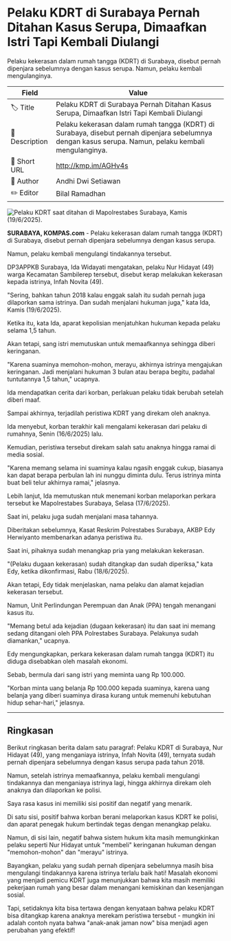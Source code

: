 # Pelaku KDRT di Surabaya Pernah Ditahan Kasus Serupa, Dimaafkan Istri Tapi Kembali Diulangi

Pelaku kekerasan dalam rumah tangga (KDRT) di Surabaya, disebut pernah dipenjara sebelumnya dengan kasus serupa. Namun, pelaku kembali mengulanginya.

| Field         | Value                                                       |
|---------------|-------------------------------------------------------------|
| 🏷️ Title       | Pelaku KDRT di Surabaya Pernah Ditahan Kasus Serupa, Dimaafkan Istri Tapi Kembali Diulangi |
| 📝 Description | Pelaku kekerasan dalam rumah tangga (KDRT) di Surabaya, disebut pernah dipenjara sebelumnya dengan kasus serupa. Namun, pelaku kembali mengulanginya. |
| 🔗 Short URL   | http://kmp.im/AGHv4s |
| 👤 Author      | Andhi Dwi Setiawan |
| ✏️ Editor      | Bilal Ramadhan |

![Pelaku KDRT saat ditahan di Mapolrestabes Surabaya, Kamis (19/6/2025).](https://asset.kompas.com/crops/rfJCj-WhWCXJ1n65SI5DHhFY594=/0x0:0x0/750x500/data/photo/2025/06/19/6854153a4af05.jpeg)

**SURABAYA, KOMPAS.com** - Pelaku kekerasan dalam rumah tangga (KDRT) di Surabaya, disebut pernah dipenjara sebelumnya dengan kasus serupa.

Namun, pelaku kembali mengulangi tindakannya tersebut.

DP3APPKB Surabaya, Ida Widayati mengatakan, pelaku Nur Hidayat (49) warga Kecamatan Sambilerep tersebut, disebut kerap melakukan kekerasan kepada istrinya, Infah Novita (49).

\"Sering, bahkan tahun 2018 kalau enggak salah itu sudah pernah juga dilaporkan sama istrinya. Dan sudah menjalani hukuman juga,\" kata Ida, Kamis (19/6/2025).

Ketika itu, kata Ida, aparat kepolisian menjatuhkan hukuman kepada pelaku selama 1,5 tahun.

Akan tetapi, sang istri memutuskan untuk memaafkannya sehingga diberi keringanan.

\"Karena suaminya memohon-mohon, merayu, akhirnya istrinya mengajukan keringanan. Jadi menjalani hukuman 3 bulan atau berapa begitu, padahal tuntutannya 1,5 tahun,\" ucapnya.

Ida mendapatkan cerita dari korban, perlakuan pelaku tidak berubah setelah diberi maaf.

Sampai akhirnya, terjadilah peristiwa KDRT yang direkam oleh anaknya.

Ida menyebut, korban terakhir kali mengalami kekerasan dari pelaku di rumahnya, Senin (16/6/2025) lalu.

Kemudian, peristiwa tersebut direkam salah satu anaknya hingga ramai di media sosial.

\"Karena memang selama ini suaminya kalau ngasih enggak cukup, biasanya kan dapat berapa perbulan lah ini nunggu diminta dulu. Terus istrinya minta buat beli telur akhirnya ramai,\" jelasnya.

Lebih lanjut, Ida memutuskan ntuk menemani korban melaporkan perkara tersebut ke Mapolrestabes Surabaya, Selasa (17/6/2025).

Saat ini, pelaku juga sudah menjalani masa tahannya.

Diberitakan sebelumnya, Kasat Reskrim Polrestabes Surabaya, AKBP Edy Herwiyanto membenarkan adanya peristiwa itu.

Saat ini, pihaknya sudah menangkap pria yang melakukan kekerasan.

\"(Pelaku dugaan kekerasan) sudah ditangkap dan sudah diperiksa,\" kata Edy, ketika dikonfirmasi, Rabu (18/6/2025).

Akan tetapi, Edy tidak menjelaskan, nama pelaku dan alamat kejadian kekerasan tersebut.

Namun, Unit Perlindungan Perempuan dan Anak (PPA) tengah menangani kasus itu.

\"Memang betul ada kejadian (dugaan kekerasan) itu dan saat ini memang sedang ditangani oleh PPA Polrestabes Surabaya. Pelakunya sudah diamankan,\" ucapnya.

Edy mengungkapkan, perkara kekerasan dalam rumah tangga (KDRT) itu diduga disebabkan oleh masalah ekonomi.

Sebab, bermula dari sang istri yang meminta uang Rp 100.000.

\"Korban minta uang belanja Rp 100.000 kepada suaminya, karena uang belanja yang diberi suaminya dirasa kurang untuk memenuhi kebutuhan hidup sehar-hari,\" jelasnya.

---
## Ringkasan

Berikut ringkasan berita dalam satu paragraf: Pelaku KDRT di Surabaya, Nur Hidayat (49), yang menganiaya istrinya, Infah Novita (49), ternyata sudah pernah dipenjara sebelumnya dengan kasus serupa pada tahun 2018.

 Namun, setelah istrinya memaafkannya, pelaku kembali mengulangi tindakannya dan menganiaya istrinya lagi, hingga akhirnya direkam oleh anaknya dan dilaporkan ke polisi.



Saya rasa kasus ini memiliki sisi positif dan negatif yang menarik.

 Di satu sisi, positif bahwa korban berani melaporkan kasus KDRT ke polisi, dan aparat penegak hukum bertindak tegas dengan menangkap pelaku.

 Namun, di sisi lain, negatif bahwa sistem hukum kita masih memungkinkan pelaku seperti Nur Hidayat untuk "membeli" keringanan hukuman dengan "memohon-mohon" dan "merayu" istrinya.

 Bayangkan, pelaku yang sudah pernah dipenjara sebelumnya masih bisa mengulangi tindakannya karena istrinya terlalu baik hati! Masalah ekonomi yang menjadi pemicu KDRT juga menunjukkan bahwa kita masih memiliki pekerjaan rumah yang besar dalam menangani kemiskinan dan kesenjangan sosial.

 Tapi, setidaknya kita bisa tertawa dengan kenyataan bahwa pelaku KDRT bisa ditangkap karena anaknya merekam peristiwa tersebut - mungkin ini adalah contoh nyata bahwa "anak-anak jaman now" bisa menjadi agen perubahan yang efektif!
